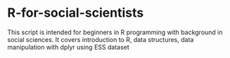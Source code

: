# R-for-social-scientists
This script is intended for beginners in R programming with background in social sciences. It covers introduction to R, data structures, data manipulation with dplyr using ESS dataset

